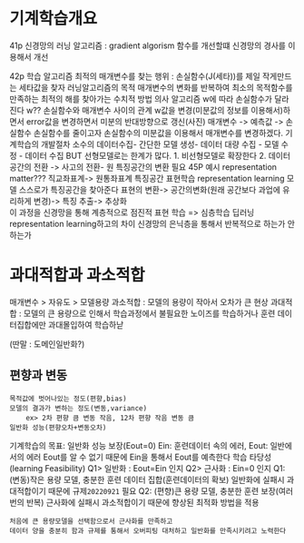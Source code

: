 # 기계학습개요
41p
신경망의 러닝 알고리즘 : gradient algorism
함수를 개선할떄 신경망의 경사를 이용해서 개선

42p
학습 알고리즘
    최적의 매개변수를 찾는 행위 : 손실함수(J(세타))를 제일 작게만드는 세타값을 찾자
                                    러닝알고리즘의 목적
    매개변수의 변화를 반복하여 최소의 목적함수를 만족하는 최적의 해를 찾아가는 수치적 방법
    의사 알고리즘
        w에 따라 손실함수가 달라진다
        w?? 손실함수와 매개변수 사이의 관계
        w값을 변경(미분값의 정보를 이용해서)하면서 error값을 변경하면서 미분의 반대방향으로 갱신(사진)
        매개변수 -> 예측값 -> 손실함수
        손실함수를 줄이고자 손실함수의 미분값을 이용해서 매개변수를 변경하겠다.
기계학습의 개발절차
    소수의 데이터수집- 간단한 모델 생성- 데이터 대량 수집 - 모델 수정 - 데이터 수집
    BUT 선형모델로는 한계가 많다.
        1. 비선형모델로 확장한다
        2. 데이터공간의 전환 -> 사고의 전환- 원 특징공간의 변환 필요
            45P 예시 representation matter???
            직교좌표계-> 원통좌표계
            특징공간
표현학습 representation learning
    모델 스스로가 특징공간을 찾아준다
    표현의 변환-> 공간의변화(원래 공간보다 과업에 유리하게 변경)-> 특징 추출-> 추상화      
이 과정을 신경망을 통해 계층적으로 점진적 표현 학습 => 심층학습 딥러닝
    representation learning하고의 차이 
        신경망의 은닉층을 통해서 반복적으로 하는가 안하는가

# 과대적합과 과소적합
매개변수 > 자유도 > 모델용량
과소적합 : 모델의 용량이 작아서 오차가 큰 현상
과대적합 : 모델의 큰 용량으로 인해서 학습과정에서 불필요한 노이즈를 학습하거나 훈련 데이터집합에만 과대몰입하여 학습하낟

(딴말 : 도메인일반화?)

## 편향과 변동
    목적값에 벗어나있는 정도(편향,bias)
    모델의 결과가 변하는 정도(변동,variance)
        ex> 2차 편향 큼 변동 작음, 12차 편향 작음 변동 큼
    일반화 성능(편향오차+변동오차)

기계학습의 목표: 일반화 성능 보장(Eout=0)
    Ein: 훈련데이터 속의 에러, Eout: 일반에서의 에러 
    Eout를 알 수 없기 때문에 Ein을 통해서 Eout를 예측한다
    학습 타당성(learning Feasibility)
        Q1> 일반화 : Eout=Ein 인지
        Q2> 근사화 : Ein=0 인지
    Q1: (변동)작은 용량 모델, 충분한 훈련 데이터 집합(훈련데이터의 확보) 
        일반화에 실패시 과대적합이기 때문에 규제`20220921` 필요
    Q2: (편향)큰 용량 모델, 충분한 훈련 보장(여러번의 반복) 
        근사화에 실패시 과소적합이기 때문에 향상된 최적화 방법을 적용

    처음에 큰 용량모델을 선택함으로서 근사화를 만족하고
    데이터 양을 충분히 함과 규제를 통해서 오버피팅 대처하고 일반화를 만족시키려고 노력한다



